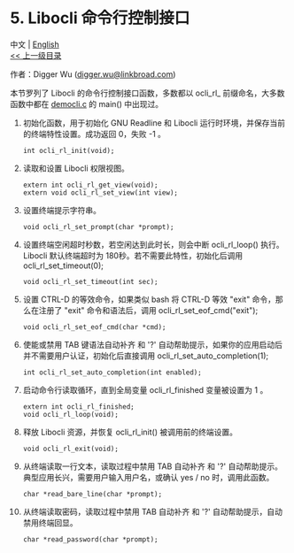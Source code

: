 # 5. Libocli 命令行控制接口

中文 | [English](Wrapped%20Readline.zh_CN.md)
<br>
[<< 上一级目录](README.zh_CN.md)  

作者：Digger Wu (digger.wu@linkbroad.com)

本节罗列了 Libocli 的命令行控制接口函数，多数都以 ocli_rl_ 前缀命名，大多数函数中都在 [democli.c](../example/democli.c) 的 main() 中出现过。

1. 初始化函数，用于初始化 GNU Readline 和 Libocli 运行时环境，并保存当前的终端特性设置。成功返回 0，失败 -1 。
    ```
    int ocli_rl_init(void);
    ```
2. 读取和设置 Libocli 权限视图。
    ```
    extern int ocli_rl_get_view(void);
    extern void ocli_rl_set_view(int view);
    ```
3. 设置终端提示字符串。
    ```
    void ocli_rl_set_prompt(char *prompt);
    ```
4. 设置终端空闲超时秒数，若空闲达到此时长，则会中断 ocli_rl_loop() 执行。Libocli 默认终端超时为 180秒。若不需要此特性，初始化后调用 ocli_rl_set_timeout(0); 
    ```
    void ocli_rl_set_timeout(int sec);
    ```
5. 设置 CTRL-D 的等效命令，如果类似 bash 将 CTRL-D 等效 "exit" 命令，那么在注册了 "exit" 命令和语法后，调用 ocli_rl_set_eof_cmd("exit");
    ```           
    void ocli_rl_set_eof_cmd(char *cmd);
    ```
6. 使能或禁用 TAB 键语法自动补齐 和 '?' 自动帮助提示，如果你的应用启动后并不需要用户认证，初始化后直接调用 ocli_rl_set_auto_completion(1); 
    ```
    int ocli_rl_set_auto_completion(int enabled);
    ```
7. 启动命令行读取循环，直到全局变量 ocli_rl_finished 变量被设置为 1 。
    ```
    extern int ocli_rl_finished;
    void ocli_rl_loop(void);
    ```   
8. 释放 Libocli 资源，并恢复 ocli_rl_init() 被调用前的终端设置。
    ```
    void ocli_rl_exit(void);
    ```
9. 从终端读取一行文本，读取过程中禁用 TAB 自动补齐 和 '?' 自动帮助提示。典型应用长兴，需要用户输入用户名，或确认 yes / no 时，调用此函数。
    ```
    char *read_bare_line(char *prompt);
    ```
10. 从终端读取密码，读取过程中禁用 TAB 自动补齐 和 '?' 自动帮助提示，自动禁用终端回显。
    ```
    char *read_password(char *prompt);
    ```



